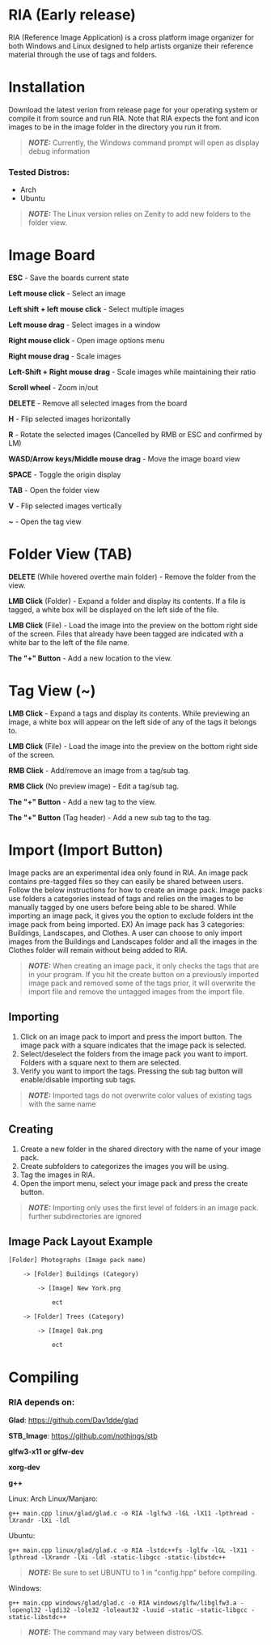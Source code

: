 # RIA (Early release)
RIA (Reference Image Application) is a cross platform image organizer for both Windows and Linux designed to help artists organize their reference material through the use of tags and folders. 

# Installation
Download the latest verion from release page for your operating system or compile it from source and run RIA. Note that RIA expects the font and icon images to be in the image folder in the directory you run it from.
> **_NOTE:_** Currently, the Windows command prompt will open as display debug information

### Tested Distros:
- Arch
- Ubuntu

> **_NOTE:_** The Linux version relies on Zenity to add new folders to the folder view.

# Image Board

**ESC** - Save the boards current state

**Left mouse click** - Select an image

**Left shift + left mouse click** - Select multiple images

**Left mouse drag** - Select images in a window

**Right mouse click** - Open image options menu

**Right mouse drag** - Scale images

**Left-Shift + Right mouse drag** - Scale images while maintaining their ratio

**Scroll wheel** - Zoom in/out

**DELETE** - Remove all selected images from the board

**H** - Flip selected images horizontally

**R** - Rotate the selected images (Cancelled by RMB or ESC and confirmed by LM)

**WASD/Arrow keys/Middle mouse drag** - Move the image board view

**SPACE** - Toggle the origin display

**TAB** - Open the folder view

**V** - Flip selected images vertically

**~** - Open the tag view


# Folder View (**TAB**)

**DELETE** (While hovered overthe main folder) - Remove the folder from the view.

**LMB Click** (Folder) - Expand a folder and display its contents. If a file is tagged, a white box will be displayed on the left side of the file.

**LMB Click** (File) - Load the image into the preview on the bottom right side of the screen. Files that already have been tagged are indicated with a white bar to the left of the file name.

**The "+" Button**  - Add a new location to the view. 


# Tag View (**~**)

**LMB Click** - Expand a tags and display its contents. While previewing an image, a white box will appear on the left side of any of the tags it belongs to.

**LMB Click** (File) - Load the image into the preview on the bottom right side of the screen.

**RMB Click** - Add/remove an image from a tag/sub tag.

**RMB Click** (No preview image) - Edit a tag/sub tag.

**The "+" Button** - Add a new tag to the view.

**The "+" Button** (Tag header) - Add a new sub tag to the tag.

# Import (**Import Button**)
Image packs are an experimental idea only found in RIA. An image pack contains pre-tagged files so they can easily be shared between users. Follow the below instructions for how to create an image pack. Image packs use folders a categories instead of tags and relies on the images to be manually tagged by one users before being able to be shared. While importing an image pack, it gives you the option to exclude folders int the image pack from being imported. EX) An image pack has 3 categories: Buildings, Landscapes, and Clothes. A user can choose to only import images from the Buildings and Landscapes folder and all the images in the Clothes folder will remain without being added to RIA. 
> **_NOTE:_**  When creating an image pack, it only checks the tags that are in your program. If you hit the create button on a previously imported image pack and removed some of the tags prior, it will overwrite the import file and remove the untagged images from the import file.

Importing
---------
1) Click on an image pack to import and press the import button. The image pack with a square indicates that the image pack is selected.
2) Select/deselect the folders from the image pack you want to import. Folders with a square next to them are selected. 
3) Verify you want to import the tags. Pressing the sub tag button will enable/disable importing sub tags.
> **_NOTE:_**  Imported tags do not overwrite color values of existing tags with the same name

Creating
--------
1) Create a new folder in the shared directory with the name of your image pack.
2) Create subfolders to categorizes the images you will be using.
3) Tag the images in RIA.
4) Open the import menu, select your image pack and press the create button. 
> **_NOTE:_**  Importing only uses the first level of folders in an image pack. further subdirectories are ignored

Image Pack Layout Example
------------------
```
[Folder] Photographs (Image pack name)

	-> [Folder] Buildings (Category)
 
		-> [Image] New York.png
  
			ect
   
	-> [Folder] Trees (Category)
 
		-> [Image] Oak.png
  
			ect
```


# Compiling

### RIA depends on:

**Glad**: https://github.com/Dav1dde/glad

**STB_Image**: https://github.com/nothings/stb

**glfw3-x11 or glfw-dev**

**xorg-dev**

**g++**



Linux:
Arch Linux/Manjaro:
```
g++ main.cpp linux/glad/glad.c -o RIA -lglfw3 -lGL -lX11 -lpthread -lXrandr -lXi -ldl
```
Ubuntu:
```
g++ main.cpp linux/glad/glad.c -o RIA -lstdc++fs -lglfw -lGL -lX11 -lpthread -lXrandr -lXi -ldl -static-libgcc -static-libstdc++
```
> **_NOTE:_**  Be sure to set UBUNTU to 1 in "config.hpp" before compiling.

Windows:
```
g++ main.cpp windows/glad/glad.c -o RIA windows/glfw/libglfw3.a -lopengl32 -lgdi32 -lole32 -loleaut32 -luuid -static -static-libgcc -static-libstdc++
```

> **_NOTE:_**  The command may vary between distros/OS. 

